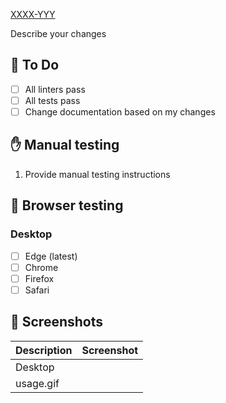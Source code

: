[XXXX-YYY](https://telnyx.atlassian.net/browse/XXXX-YYY)


Describe your changes

## 📝 To Do

- [ ] All linters pass
- [ ] All tests pass
- [ ] Change documentation based on my changes

## ✋ Manual testing

1. Provide manual testing instructions

## 🦊 Browser testing

### Desktop

- [ ] Edge (latest)
- [ ] Chrome
- [ ] Firefox
- [ ] Safari

## 📸 Screenshots

| Description | Screenshot |
| ----------- | ---------- |
| Desktop     |            |
| usage.gif   |            |
